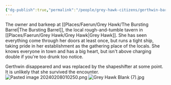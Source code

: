 ```yaml
---
{"dg-publish":true,"permalink":"/people/grey-hawk-citizens/gerthwin-bartelby/","tags":["Character","Faerun","GreyHawk","Dead"]}
---
```


The owner and barkeep at [[Places/Faerun/Grey Hawk/The Bursting Barrel\|The Bursting Barrel]], the local rough-and-tumble tavern in [[Places/Faerun/Grey Hawk/Grey Hawk\|Grey Hawk]]. She has seen everything come through her doors at least once, but runs a tight ship, taking pride in her establishment as the gathering place of the locals. She knows everyone in town and has a big heart, but isn't above charging double if you're too drunk too notice.

Gerthwin disappeared and was replaced by the shapeshifter at some point.  It is unlikely that she survived the encounter.  
![Pasted image 20240208010250.png](/img/user/Z_Attachments/Pasted%20image%2020240208010250.png)
![Grey Hawk Blank (7).jpg](/img/user/Z_Attachments/Grey%20Hawk%20Blank%20(7).jpg)
